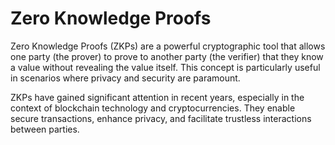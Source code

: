 # Zero Knowledge Proofs

Zero Knowledge Proofs (ZKPs) are a powerful cryptographic tool that allows one party (the prover) to prove to another party (the verifier) that they know a value without revealing the value itself. This concept is particularly useful in scenarios where privacy and security are paramount.

ZKPs have gained significant attention in recent years, especially in the context of blockchain technology and cryptocurrencies. They enable secure transactions, enhance privacy, and facilitate trustless interactions between parties.

```{tableofcontents}
```

